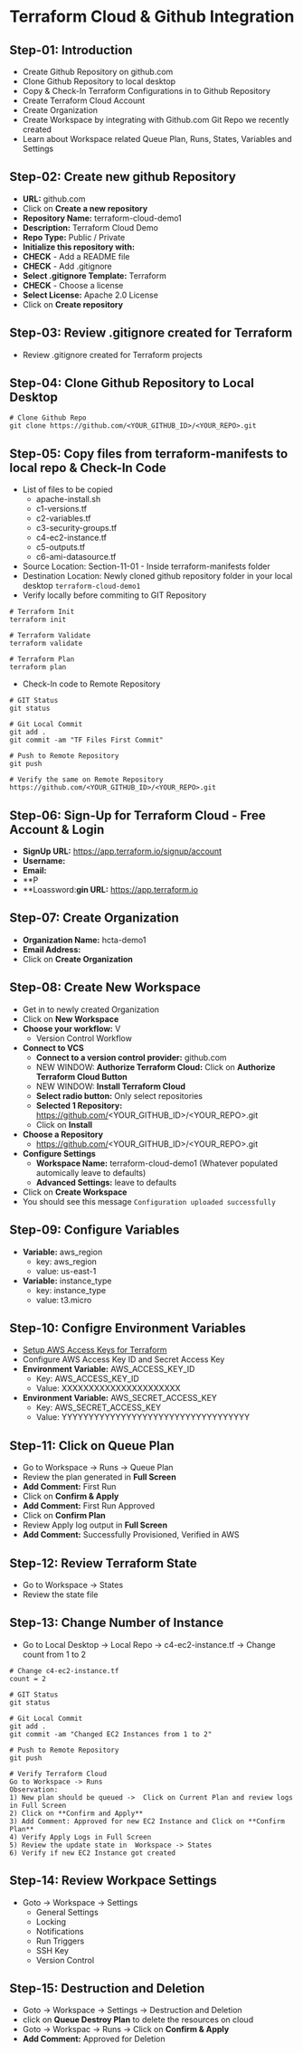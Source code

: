 # Terraform Cloud & Github Integration

## Step-01: Introduction
- Create Github Repository on github.com
- Clone Github Repository to local desktop
- Copy & Check-In Terraform Configurations in to Github Repository
- Create Terraform Cloud Account
- Create Organization
- Create Workspace by integrating with Github.com Git Repo we recently created
- Learn about Workspace related Queue Plan, Runs, States, Variables and Settings


## Step-02: Create new github Repository
- **URL:** github.com
- Click on **Create a new repository**
- **Repository Name:** terraform-cloud-demo1
- **Description:** Terraform Cloud Demo 
- **Repo Type:** Public / Private
- **Initialize this repository with:**
- **CHECK** - Add a README file
- **CHECK** - Add .gitignore 
- **Select .gitignore Template:** Terraform
- **CHECK** - Choose a license
- **Select License:** Apache 2.0 License
- Click on **Create repository**

## Step-03: Review .gitignore created for Terraform
- Review .gitignore created for Terraform projects

## Step-04: Clone Github Repository to Local Desktop
```t
# Clone Github Repo
git clone https://github.com/<YOUR_GITHUB_ID>/<YOUR_REPO>.git

```

## Step-05: Copy files from terraform-manifests to local repo & Check-In Code
- List of files to be copied
  - apache-install.sh
  - c1-versions.tf
  - c2-variables.tf
  - c3-security-groups.tf
  - c4-ec2-instance.tf
  - c5-outputs.tf
  - c6-ami-datasource.tf
- Source Location: Section-11-01 - Inside terraform-manifests folder
- Destination Location: Newly cloned github repository folder in your local desktop `terraform-cloud-demo1`
- Verify locally before commiting to GIT Repository
```t
# Terraform Init
terraform init

# Terraform Validate
terraform validate

# Terraform Plan
terraform plan
```
- Check-In code to Remote Repository
```t
# GIT Status
git status

# Git Local Commit
git add .
git commit -am "TF Files First Commit"

# Push to Remote Repository
git push

# Verify the same on Remote Repository
https://github.com/<YOUR_GITHUB_ID>/<YOUR_REPO>.git
```

## Step-06: Sign-Up for Terraform Cloud - Free Account & Login
- **SignUp URL:** https://app.terraform.io/signup/account
- **Username:**
- **Email:**
- **P 
- **Loassword:**gin URL:** https://app.terraform.io

## Step-07: Create Organization 
- **Organization Name:** hcta-demo1
- **Email Address:** <your email address>
- Click on **Create Organization**

## Step-08: Create New Workspace
- Get in to newly created Organization
- Click on **New Workspace**
- **Choose your workflow:** V
  - Version Control Workflow
- **Connect to VCS**
  - **Connect to a version control provider:** github.com
  - NEW WINDOW: **Authorize Terraform Cloud:** Click on **Authorize Terraform Cloud Button**
  - NEW WINDOW: **Install Terraform Cloud**
  - **Select radio button:** Only select repositories
  - **Selected 1 Repository:** https://github.com/<YOUR_GITHUB_ID>/<YOUR_REPO>.git
  - Click on **Install**
- **Choose a Repository**
  - https://github.com/<YOUR_GITHUB_ID>/<YOUR_REPO>.git
- **Configure Settings**
  - **Workspace Name:** terraform-cloud-demo1 (Whatever populated automically leave to defaults) 
  - **Advanced Settings:** leave to defaults 
- Click on **Create Workspace**  
- You should see this message `Configuration uploaded successfully`


## Step-09: Configure Variables
- **Variable:** aws_region
  - key: aws_region
  - value: us-east-1
- **Variable:** instance_type
  - key: instance_type
  - value: t3.micro

## Step-10: Configre Environment Variables
- [Setup AWS Access Keys for Terraform](https://registry.terraform.io/providers/hashicorp/aws/latest/docs#environment-variables)
- Configure AWS Access Key ID and Secret Access Key  
- **Environment Variable:** AWS_ACCESS_KEY_ID
  - Key: AWS_ACCESS_KEY_ID
  - Value: XXXXXXXXXXXXXXXXXXXXXX
- **Environment Variable:** AWS_SECRET_ACCESS_KEY
  - Key: AWS_SECRET_ACCESS_KEY
  - Value: YYYYYYYYYYYYYYYYYYYYYYYYYYYYYYYYYYY

## Step-11: Click on Queue Plan
- Go to Workspace -> Runs -> Queue Plan
- Review the plan generated in **Full Screen**
- **Add Comment:** First Run
- Click on **Confirm & Apply**
- **Add Comment:** First Run Approved
- Click on **Confirm Plan**
- Review Apply log output in **Full Screen**
- **Add Comment:** Successfully Provisioned, Verified in AWS

## Step-12: Review Terraform State
- Go to Workspace -> States
- Review the state file

## Step-13: Change Number of Instance
- Go to Local Desktop -> Local Repo -> c4-ec2-instance.tf -> Change count from 1 to 2
```t
# Change c4-ec2-instance.tf
count = 2

# GIT Status
git status

# Git Local Commit
git add .
git commit -am "Changed EC2 Instances from 1 to 2"

# Push to Remote Repository
git push

# Verify Terraform Cloud
Go to Workspace -> Runs 
Observation: 
1) New plan should be queued ->  Click on Current Plan and review logs in Full Screen
2) Click on **Confirm and Apply**
3) Add Comment: Approved for new EC2 Instance and Click on **Confirm Plan**
4) Verify Apply Logs in Full Screen
5) Review the update state in  Workspace -> States
6) Verify if new EC2 Instance got created
```

## Step-14: Review Workpace Settings
- Goto -> Workspace -> Settings
  - General Settings
  - Locking
  - Notifications
  - Run Triggers
  - SSH Key
  - Version Control

## Step-15: Destruction and Deletion
- Goto -> Workspace -> Settings -> Destruction and Deletion
- click on **Queue Destroy Plan** to delete the resources on cloud 
- Goto -> Workspac -> Runs -> Click on **Confirm & Apply**
- **Add Comment:** Approved for Deletion

